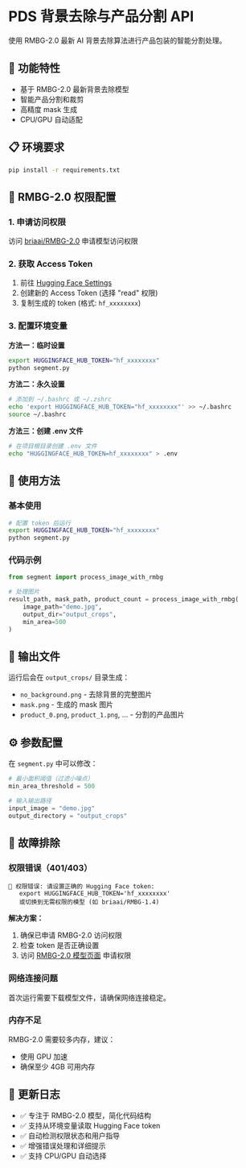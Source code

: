 # PDS 背景去除与产品分割 API

使用 RMBG-2.0 最新 AI 背景去除算法进行产品包装的智能分割处理。

## 🚀 功能特性

- 基于 RMBG-2.0 最新背景去除模型
- 智能产品分割和裁剪
- 高精度 mask 生成
- CPU/GPU 自动适配

## 📋 环境要求

```bash
pip install -r requirements.txt
```

## 🔑 RMBG-2.0 权限配置

### 1. 申请访问权限
访问 [briaai/RMBG-2.0](https://huggingface.co/briaai/RMBG-2.0) 申请模型访问权限

### 2. 获取 Access Token
1. 前往 [Hugging Face Settings](https://huggingface.co/settings/tokens)
2. 创建新的 Access Token (选择 "read" 权限)
3. 复制生成的 token (格式: `hf_xxxxxxxx`)

### 3. 配置环境变量

**方法一：临时设置**
```bash
export HUGGINGFACE_HUB_TOKEN="hf_xxxxxxxx"
python segment.py
```

**方法二：永久设置**
```bash
# 添加到 ~/.bashrc 或 ~/.zshrc
echo 'export HUGGINGFACE_HUB_TOKEN="hf_xxxxxxxx"' >> ~/.bashrc
source ~/.bashrc
```

**方法三：创建 .env 文件**
```bash
# 在项目根目录创建 .env 文件
echo "HUGGINGFACE_HUB_TOKEN=hf_xxxxxxxx" > .env
```

## 📖 使用方法

### 基本使用
```bash
# 配置 token 后运行
export HUGGINGFACE_HUB_TOKEN="hf_xxxxxxxx"
python segment.py
```

### 代码示例
```python
from segment import process_image_with_rmbg

# 处理图片
result_path, mask_path, product_count = process_image_with_rmbg(
    image_path="demo.jpg",
    output_dir="output_crops",
    min_area=500
)
```

## 📁 输出文件

运行后会在 `output_crops/` 目录生成：

- `no_background.png` - 去除背景的完整图片
- `mask.png` - 生成的 mask 图片
- `product_0.png`, `product_1.png`, ... - 分割的产品图片

## ⚙️ 参数配置

在 `segment.py` 中可以修改：

```python
# 最小面积阈值（过滤小噪点）
min_area_threshold = 500

# 输入输出路径
input_image = "demo.jpg"
output_directory = "output_crops"
```

## 🔧 故障排除

### 权限错误（401/403）
```
🔑 权限错误: 请设置正确的 Hugging Face token:
   export HUGGINGFACE_HUB_TOKEN='hf_xxxxxxxx'
   或切换到无需权限的模型 (如 briaai/RMBG-1.4)
```

**解决方案：**
1. 确保已申请 RMBG-2.0 访问权限
2. 检查 token 是否正确设置
3. 访问 [RMBG-2.0 模型页面](https://huggingface.co/briaai/RMBG-2.0) 申请权限

### 网络连接问题
首次运行需要下载模型文件，请确保网络连接稳定。

### 内存不足
RMBG-2.0 需要较多内存，建议：
- 使用 GPU 加速
- 确保至少 4GB 可用内存

## 📝 更新日志

- ✅ 专注于 RMBG-2.0 模型，简化代码结构
- ✅ 支持从环境变量读取 Hugging Face token
- ✅ 自动检测权限状态和用户指导
- ✅ 增强错误处理和详细提示
- ✅ 支持 CPU/GPU 自动选择
